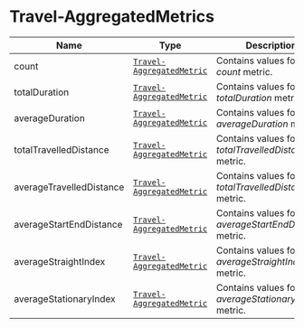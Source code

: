 # Travel-AggregatedMetrics

Name        |Type      | Description
------------|----------|------------
count | [`Travel-AggregatedMetric`](/api/reference/data-modelsata-models/r-aggregated-metric/travel.md) | Contains values for the *count* metric.
totalDuration | [`Travel-AggregatedMetric`](/api/reference/data-modelsata-models/r-aggregated-metric/travel.md) | Contains values for the *totalDuration* metric.
averageDuration | [`Travel-AggregatedMetric`](/api/reference/data-modelsata-models/r-aggregated-metric/travel.md) | Contains values for the *averageDuration* metric.
totalTravelledDistance | [`Travel-AggregatedMetric`](/api/reference/data-modelsata-models/r-aggregated-metric/travel.md) | Contains values for the *totalTravelledDistance* metric.
averageTravelledDistance | [`Travel-AggregatedMetric`](/api/reference/data-modelsata-models/r-aggregated-metric/travel.md) | Contains values for the *totalTravelledDistance* metric.
averageStartEndDistance | [`Travel-AggregatedMetric`](/api/reference/data-modelsata-models/r-aggregated-metric/travel.md) | Contains values for the *averageStartEndDistance* metric.
averageStraightIndex | [`Travel-AggregatedMetric`](/api/reference/data-modelsata-models/r-aggregated-metric/travel.md) | Contains values for the *averageStraightIndex* metric.
averageStationaryIndex | [`Travel-AggregatedMetric`](/api/reference/data-modelsata-models/r-aggregated-metric/travel.md) | Contains values for the *averageStationaryIndex* metric.

```json

```
